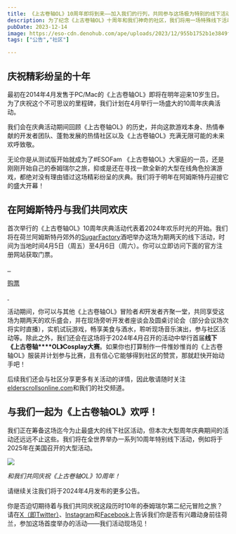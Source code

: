 ```yaml
---
title: 《上古卷轴OL》10周年即将到来——加入我们的行列，共同参与这场极为特别的线下活动！
description: 为了纪念《上古卷轴OL》十周年和我们神奇的社区，我们将用一场特殊线下活动来揭开盛大10周年庆典的帷幕！
pubDate: 2023-12-14
image: https://eso-cdn.denohub.com/ape/uploads/2023/12/955b1752b1e3849f351554ad8e203a17.jpg
tags: ["公告","社区"]

---
```


## 庆祝精彩纷呈的十年

最初在2014年4月发售于PC/Mac的《上古卷轴OL》即将在明年迎来10岁生日。为了庆祝这个不可思议的里程碑，我们计划在4月举行一场盛大的10周年庆典活动。

我们会在庆典活动期间回顾《上古卷轴OL》的历史，并向这款游戏本身、热情奉献的开发者团队、蓬勃发展的热情社区以及《上古卷轴OL》充满无限可能的未来欢呼致敬。 

无论你是从测试版开始就成为了#ESOFam
《上古卷轴OL》大家庭的一员，还是刚刚开始自己的泰姆瑞尔之旅，抑或是还在寻找一款全新的大型在线角色扮演游戏，都绝对没有理由错过这场精彩纷呈的庆典。我们将于明年在阿姆斯特丹迎接它的盛大开幕！

## 在阿姆斯特丹与我们共同欢庆

首次举行的《上古卷轴OL》10周年庆典活动代表着2024年欢乐时光的开始。我们将在荷兰阿姆斯特丹郊外的[SugarFactory](https://www.sugarfactory.nl/en/)酒吧举办这场为期两天的线下活动，时间为当地时间4月5日（周五）至4月6日（周六）。你可以立即访问下面的官方注册网站获取门票。

[![]() ![]() ![]()](https://www.showclix.com/tickets/ESOTenYearCelebrationNL)

[购票](https://www.showclix.com/tickets/ESOTenYearCelebrationNL)

[![]() ![]()](https://www.showclix.com/tickets/ESOTenYearCelebrationNL)

活动期间，你可以与其他《上古卷轴OL》冒险者*和*开发者齐聚一堂，共同享受这场为期两天的欢乐盛会，并在现场旁听开发者座谈会及圆桌讨论会（部分会议场次将实时直播），实机试玩游戏，畅享美食与酒水，聆听现场音乐演出，参与社区活动等。除此之外，我们还会在这场将于2024年4月召开的活动中举行首届**线下《上古卷轴****OL》Cosplay大赛**。如果你也打算制作一件惟妙惟肖的《上古卷轴OL》服装并计划参与比赛，且有信心它能够得到社区的赞赏，那就赶快开始动手吧！

后续我们还会与社区分享更多有关活动的详情，因此敬请随时关注[elderscrollsonline.com](https://www.elderscrollsonline.com/)和我们的社交频道。

## 与我们一起为《上古卷轴OL》欢呼！

我们正在筹备这场迄今为止最盛大的线下社区活动，但本次大型周年庆典期间的活动还远远不止这些。我们将在全世界举办一系列10周年特别线下活动，例如将于2025年在美国召开的大型活动。

![](https://eso-cdn.denohub.com/ape/uploads/2023/12/9db0f0e2a942ce840d0c3348d9082d5d.jpg)

<p class="text-gray-500 text-sm text-center"><i>和我们共同庆祝《上古卷轴OL》10周年！</i></p>

请继续关注我们将于2024年4月发布的更多公告。 

你是否迫切期待着与我们共同庆祝这段历时10年的泰姆瑞尔第二纪元冒险之旅？请在[X（即Twitter）](https://twitter.com/TESOnline)、[Instagram](https://www.instagram.com/elderscrollsonline/)和[Facebook](https://www.facebook.com/elderscrollsonline)上告诉我们你是否有兴趣动身前往荷兰，参加这场首度举办的活动——我们活动现场见！
